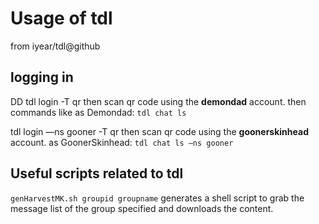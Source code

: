 # Usage of tdl
from iyear/tdl@github


## logging in

DD
tdl login -T qr
then scan qr code using the **demondad** account.
then commands like
as Demondad:
`tdl chat ls`

tdl login —ns gooner -T qr
then scan qr code using the **goonerskinhead** account.
as GoonerSkinhead:
`tdl chat ls —ns gooner`

## Useful scripts related to tdl

`genHarvestMK.sh groupid groupname`
generates a shell script to grab the message list of the group specified and downloads the content.

